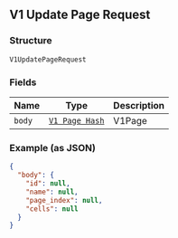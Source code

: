 ## V1 Update Page Request

### Structure

`V1UpdatePageRequest`

### Fields

| Name | Type | Description |
|  --- | --- | --- |
| `body` | [`V1 Page Hash`](/doc/models/v1-page.md) | V1Page |

### Example (as JSON)

```json
{
  "body": {
    "id": null,
    "name": null,
    "page_index": null,
    "cells": null
  }
}
```

